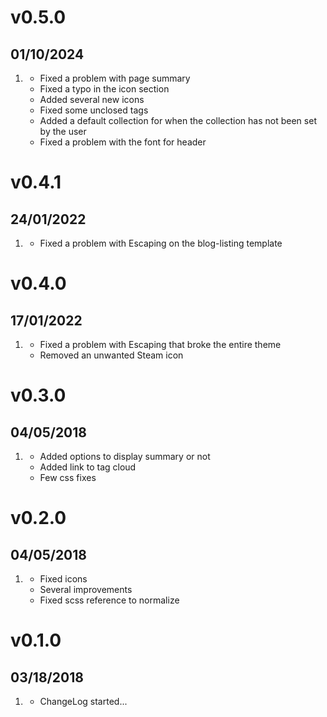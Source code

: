 # v0.5.0
##  01/10/2024
1. [](#fixed)
    * Fixed a problem with page summary
    * Fixed a typo in the icon section
    * Added several new icons
    * Fixed some unclosed tags
    * Added a default collection for when the collection has not been set by the user
    * Fixed a problem with the font for header

# v0.4.1
##  24/01/2022

1. [](#new)
    * Fixed a problem with Escaping on the blog-listing template

# v0.4.0
##  17/01/2022

1. [](#new)
    * Fixed a problem with Escaping that broke the entire theme
    * Removed an unwanted Steam icon

# v0.3.0
##  04/05/2018

1. [](#new)
    * Added options to display summary or not
    * Added link to tag cloud
    * Few css fixes

# v0.2.0
##  04/05/2018

1. [](#new)
    * Fixed icons
    * Several improvements
    * Fixed scss reference to normalize
    
# v0.1.0
##  03/18/2018

1. [](#new)
    * ChangeLog started...
